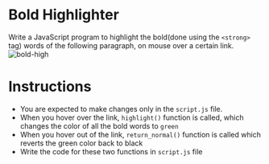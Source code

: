 # Bold Highlighter

Write a JavaScript program to highlight the bold(done using the `<strong>` tag) words of the following paragraph, on mouse over a certain link.
![bold-high](https://user-images.githubusercontent.com/78275204/224390107-4c263612-f5a0-48c4-bf44-c6137484c71f.gif)


# Instructions 
- You are expected to make changes only in the `script.js` file.
- When you hover over the link, `highlight()` function is called, which changes the color of all the bold words to `green`
- When you hover out of the link, `return_normal()` function is called which reverts the green color back to black
- Write the code for these two functions in `script.js` file
